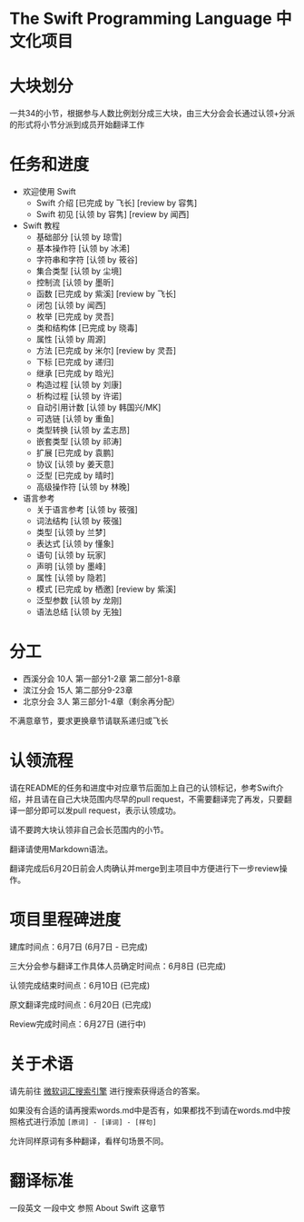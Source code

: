 The Swift Programming Language 中文化项目
========================================

# 大块划分

一共34的小节，根据参与人数比例划分成三大块，由三大分会会长通过认领+分派的形式将小节分派到成员开始翻译工作

# 任务和进度

* 欢迎使用 Swift
   * Swift 介绍 [已完成 by 飞长] [review by 容隽]
   * Swift 初见  [认领 by 容隽] [review by 闻西]
* Swift 教程
   * 基础部分 [认领 by 琼雪]
   * 基本操作符 [认领 by 冰浠]
   * 字符串和字符 [认领 by 筱谷]
   * 集合类型 [认领 by 尘境]
   * 控制流 [认领 by 墨昕]
   * 函数 [已完成 by 紫溪] [review by 飞长]
   * 闭包 [认领 by 闻西]
   * 枚举 [已完成 by 灵吾]
   * 类和结构体 [已完成 by 晓毒]
   * 属性 [认领 by 周源]
   * 方法 [已完成 by 米尔] [review by 灵吾]
   * 下标 [已完成 by 递归]
   * 继承 [已完成 by 晗光]
   * 构造过程 [认领 by 刘康]
   * 析构过程 [认领 by 许诺]
   * 自动引用计数 [认领 by 韩国兴/MK]
   * 可选链 [认领 by 重鱼]
   * 类型转换 [认领 by 孟志昂]
   * 嵌套类型 [认领 by 祁涛]
   * 扩展 [已完成 by 袁鹏]
   * 协议 [认领 by 姜天意]
   * 泛型 [已完成 by 晴时]
   * 高级操作符 [认领 by 林晚]
* 语言参考
   * 关于语言参考 [认领 by 筱强]
   * 词法结构 [认领 by 筱强]
   * 类型 [认领 by 兰梦]
   * 表达式 [认领 by 懂象]
   * 语句 [认领 by 玩家]
   * 声明 [认领 by 墨峰]
   * 属性 [认领 by 隐若]
   * 模式 [已完成 by 栖邀] [review by 紫溪]
   * 泛型参数 [认领 by 龙刚]
   * 语法总结 [认领 by 无独]

# 分工
* 西溪分会 10人 第一部分1-2章 第二部分1-8章
* 滨江分会 15人 第二部分9-23章
* 北京分会 3人  第三部分1-4章（剩余再分配）

不满意章节，要求更换章节请联系递归或飞长

# 认领流程

请在README的任务和进度中对应章节后面加上自己的认领标记，参考Swift介绍，并且请在自己大块范围内尽早的pull request，不需要翻译完了再发，只要翻译一部分即可以发pull request，表示认领成功。

请不要跨大块认领非自己会长范围内的小节。

翻译请使用Markdown语法。

翻译完成后6月20日前会人肉确认并merge到主项目中方便进行下一步review操作。

# 项目里程碑进度

建库时间点：6月7日 (6月7日 - 已完成)

三大分会参与翻译工作具体人员确定时间点：6月8日 (已完成)

认领完成结束时间点：6月10日 (已完成)

原文翻译完成时间点：6月20日 (已完成)

Review完成时间点：6月27日 (进行中)

# 关于术语

请先前往 [微软词汇搜索引擎](http://www.microsoft.com/Language/zh-cn/Search.aspx) 进行搜索获得适合的答案。

如果没有合适的请再搜索words.md中是否有，如果都找不到请在words.md中按照格式进行添加 `[原词] - [译词] - [样句]`

允许同样原词有多种翻译，看样句场景不同。

# 翻译标准

一段英文 一段中文 参照 About Swift 这章节
